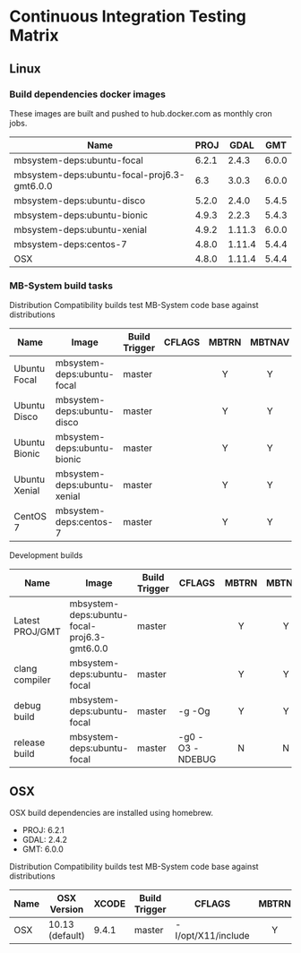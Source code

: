 # Continuous Integration Testing Matrix

## Linux

### Build dependencies docker images

These images are built and pushed to hub.docker.com as monthly cron jobs.

| Name                                       | PROJ | GDAL  | GMT  |
|--------------------------------------------|------|-------|------|
| mbsystem-deps:ubuntu-focal                 | 6.2.1| 2.4.3 | 6.0.0|
| mbsystem-deps:ubuntu-focal-proj6.3-gmt6.0.0| 6.3  | 3.0.3 | 6.0.0|
| mbsystem-deps:ubuntu-disco                 | 5.2.0| 2.4.0 | 5.4.5|
| mbsystem-deps:ubuntu-bionic                | 4.9.3| 2.2.3 | 5.4.3|
| mbsystem-deps:ubuntu-xenial                | 4.9.2| 1.11.3| 6.0.0|
| mbsystem-deps:centos-7                     | 4.8.0| 1.11.4| 5.4.4|
| OSX                                        | 4.8.0| 1.11.4| 5.4.4|


### MB-System build tasks

Distribution Compatibility builds test MB-System code base against distributions

| Name              | Image                      | Build Trigger | CFLAGS | MBTRN | MBTNAV | GSF |
|-------------------|----------------------------|---------------|--------|:-----:|:------:|:---:|
| Ubuntu Focal      | mbsystem-deps:ubuntu-focal |  master       |        |   Y   |   Y    |  Y  |
| Ubuntu Disco      | mbsystem-deps:ubuntu-disco |  master       |        |   Y   |   Y    |  Y  |
| Ubuntu Bionic     | mbsystem-deps:ubuntu-bionic|  master       |        |   Y   |   Y    |  Y  |
| Ubuntu Xenial     | mbsystem-deps:ubuntu-xenial|  master       |        |   Y   |   Y    |  Y  |
| CentOS 7          | mbsystem-deps:centos-7     |  master       |        |   Y   |   Y    |  Y  |


Development builds

| Name              | Image                                       | Build Trigger | CFLAGS         | MBTRN | MBTNAV | GSF |
|-------------------|---------------------------------------------|---------------|----------------|:-----:|:------:|:---:|
| Latest PROJ/GMT   | mbsystem-deps:ubuntu-focal-proj6.3-gmt6.0.0 |  master       |                |   Y   |   Y    |  Y  |
| clang compiler    | mbsystem-deps:ubuntu-focal                  |  master       |                |   Y   |   Y    |  Y  |
| debug build       | mbsystem-deps:ubuntu-focal                  |  master       | -g -Og         |   Y   |   Y    |  Y  |
| release build     | mbsystem-deps:ubuntu-focal                  |  master       | -g0 -O3 -NDEBUG|   N   |   N    |  N  |

## OSX

OSX build dependencies are installed using homebrew.

- PROJ: 6.2.1
- GDAL: 2.4.2
- GMT: 6.0.0

Distribution Compatibility builds test MB-System code base against distributions

| Name              | OSX Version     | XCODE    | Build Trigger | CFLAGS             | MBTRN | MBTNAV | GSF |
|-------------------|-----------------|----------|---------------|--------------------|:-----:|:------:|:---:|
| OSX               | 10.13 (default) | 9.4.1    |  master       | -I/opt/X11/include |   Y   |   Y    |  Y  |
